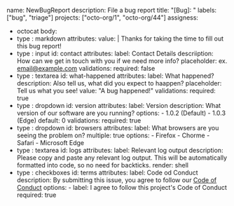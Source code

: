 name: NewBugReport
description: File a bug report
title: "[Bug]: "
labels: ["bug", "triage"]
projects: ["octo-org/1", "octo-org/44"]
assigness: 
  - octocat
body: 
  - type : markdown
    attributes: 
      value: |
        Thanks for taking the time to fill out this bug report! 
  - type : input
    id: contact
    attributes: 
      label: Contact Details
      descriiption: How can we get in touch with you if we need more info? 
      placeholder: ex. email@example.com
    validations:
      required: false
  - type : textarea 
    id: what-happened 
    attributes: 
      label: What happened?
      description: Also tell us, what did you expect to haappen?
      placeholder: Tell us what you see!
      value: "A bug happened!"
    validations: 
      required: true
  - type : dropdown
    id: version
    attributes: 
      label: Version
      description: What version of our software are you running?
      options: 
        - 1.0.2 (Default) 
        - 1.0.3 (Edge)
      default: 0
    validations:
      required: true
  - type : dropdown
    id: browsers 
    attributes: 
      label: What browsers are you seeing the problem on?
      multiple: true
      options: 
        - Firefox
        - Chorme
        - Safari
        - Microsoft Edge
  - type : textarea
    id: logs
    attributes: 
      label: Relevant log output
      description: Please copy and paste any relevant log output. This will be automatically formatted into code, so no need for backticks. 
      render: shell
  - type : checkboxes
    id: terms
    attributes: 
      label: Code od Conduct
      description: By submitting this issue, you agree to follow our [Code of Conduct](https://example.com)
      options: 
        - label: I agree to follow this project's Code of Conduct
          required: true